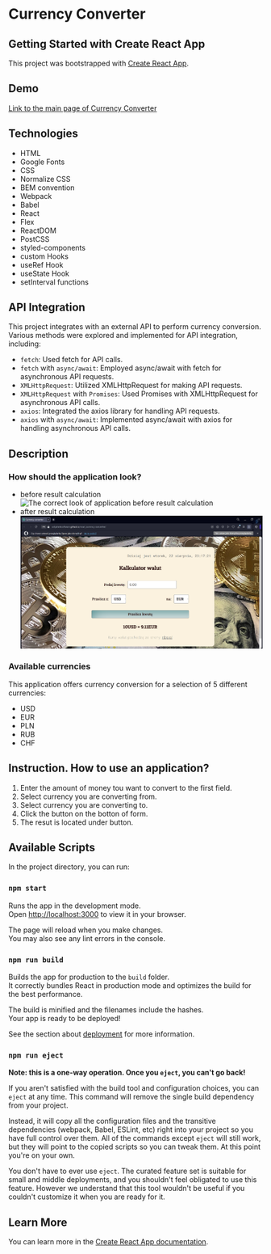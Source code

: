 # Currency Converter

## Getting Started with Create React App

This project was bootstrapped with [Create React App](https://github.com/facebook/create-react-app).

## Demo

[Link to the main page of Currency Converter](https://sofyahreksoftware.github.io/react_currency-converter/)

## Technologies

- HTML
- Google Fonts
- CSS
- Normalize CSS
- BEM convention
- Webpack
- Babel
- React
- Flex
- ReactDOM
- PostCSS
- styled-components
- custom Hooks
- useRef Hook
- useState Hook
- setInterval functions

## API Integration

This project integrates with an external API to perform currency conversion. Various methods were explored and implemented for API integration, including:

- `fetch`: Used fetch for API calls.
- `fetch` with `async/await`: Employed async/await with fetch for asynchronous API requests.
- `XMLHttpRequest`: Utilized XMLHttpRequest for making API requests.
- `XMLHttpRequest` with `Promises`: Used Promises with XMLHttpRequest for asynchronous API calls.
- `axios`: Integrated the axios library for handling API requests.
- `axios` with `async/await`: Implemented async/await with axios for handling asynchronous API calls.

## Description

### How should the application look?

- before result calculation
  ![The correct look of application before result calculation](ssBeforeCalculation.png)
- after result calculation
  ![The correct look of application after result calculation](ssAfterCalculation.png)

### Available currencies

This application offers currency conversion for a selection of 5 different currencies:

- USD
- EUR
- PLN
- RUB
- CHF

## Instruction. How to use an application?

1. Enter the amount of money tou want to convert to the first field.
2. Select currency you are converting from.
3. Select currency you are converting to.
4. Click the button on the botton of form.
5. The resut is located under button.

## Available Scripts

In the project directory, you can run:

### `npm start`

Runs the app in the development mode.\
Open [http://localhost:3000](http://localhost:3000) to view it in your browser.

The page will reload when you make changes.\
You may also see any lint errors in the console.

### `npm run build`

Builds the app for production to the `build` folder.\
It correctly bundles React in production mode and optimizes the build for the best performance.

The build is minified and the filenames include the hashes.\
Your app is ready to be deployed!

See the section about [deployment](https://facebook.github.io/create-react-app/docs/deployment) for more information.

### `npm run eject`

**Note: this is a one-way operation. Once you `eject`, you can't go back!**

If you aren't satisfied with the build tool and configuration choices, you can `eject` at any time. This command will remove the single build dependency from your project.

Instead, it will copy all the configuration files and the transitive dependencies (webpack, Babel, ESLint, etc) right into your project so you have full control over them. All of the commands except `eject` will still work, but they will point to the copied scripts so you can tweak them. At this point you're on your own.

You don't have to ever use `eject`. The curated feature set is suitable for small and middle deployments, and you shouldn't feel obligated to use this feature. However we understand that this tool wouldn't be useful if you couldn't customize it when you are ready for it.

## Learn More

You can learn more in the [Create React App documentation](https://facebook.github.io/create-react-app/docs/getting-started).
